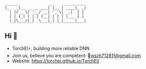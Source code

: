 ```
 _____              _     _____ ___
|_   _|__  _ __ ___| |__ | ____|_ _|
  | |/ _ \| '__/ __| '_ \|  _|  | |
  | | (_) | | | (__| | | | |___ | |
  |_|\___/|_|  \___|_| |_|_____|___|
```

## Hi 👋

- TorchEI⚡, building more reliable DNN
- Join us, believe you are competent: :e-mail:[wszh712811@gmail.com](mailto:wszh712811@gmail.com) 
- Website: https://torchei.github.io/TorchEI/

